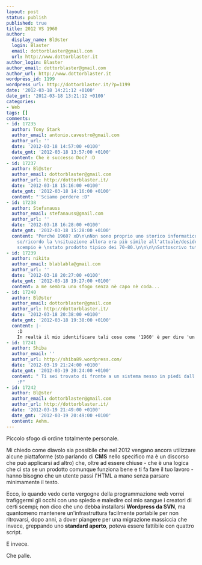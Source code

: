 ```yaml
---
layout: post
status: publish
published: true
title: 2012 VS 1960
author:
  display_name: Bl@ster
  login: Blaster
  email: dottorblaster@gmail.com
  url: http://www.dottorblaster.it
author_login: Blaster
author_email: dottorblaster@gmail.com
author_url: http://www.dottorblaster.it
wordpress_id: 1199
wordpress_url: http://dottorblaster.it/?p=1199
date: '2012-03-18 14:21:12 +0100'
date_gmt: '2012-03-18 13:21:12 +0100'
categories:
- Web
tags: []
comments:
- id: 17235
  author: Tony Stark
  author_email: antonio.cavestro@gmail.com
  author_url: ''
  date: '2012-03-18 14:57:00 +0100'
  date_gmt: '2012-03-18 13:57:00 +0100'
  content: Che è successo Doc? :D
- id: 17237
  author: Bl@ster
  author_email: dottorblaster@gmail.com
  author_url: http://dottorblaster.it/
  date: '2012-03-18 15:16:00 +0100'
  date_gmt: '2012-03-18 14:16:00 +0100'
  content: "'Sciamo perdere :D"
- id: 17238
  author: Stefanauss
  author_email: stefanauss@gmail.com
  author_url: ''
  date: '2012-03-18 16:28:00 +0100'
  date_gmt: '2012-03-18 15:28:00 +0100'
  content: "Perché 1960? xD\n\nNon sono proprio uno storico informatico, ma a quanto
    so/ricordo la \nsituazione allora era più simile all'attuale/desiderabile. Lo
    scempio è \nstato prodotto tipico dei 70-80.\n\n\n\nSottoscrivo tutto comunque."
- id: 17239
  author: nikita
  author_email: blablabla@gmail.com
  author_url: ''
  date: '2012-03-18 20:27:00 +0100'
  date_gmt: '2012-03-18 19:27:00 +0100'
  content: a me sembra uno sfogo senza nè capo nè coda... 
- id: 17240
  author: Bl@ster
  author_email: dottorblaster@gmail.com
  author_url: http://dottorblaster.it/
  date: '2012-03-18 20:38:00 +0100'
  date_gmt: '2012-03-18 19:38:00 +0100'
  content: |-
    :D
    In realtà il mio identificare tali cose come '1960' è per dire 'un paio d'ere informatiche fa', quando il parsing di un testo era considerabile un'operazione computazionalmente gravosa anche per un calcolatore di quelli a parete :P
- id: 17241
  author: Shiba
  author_email: ''
  author_url: http://shiba89.wordpress.com/
  date: '2012-03-19 21:24:00 +0100'
  date_gmt: '2012-03-19 20:24:00 +0100'
  content: " Ti sei trovato di fronte a un sistema messo in piedi dall'università?
    :P"
- id: 17242
  author: Bl@ster
  author_email: dottorblaster@gmail.com
  author_url: http://dottorblaster.it/
  date: '2012-03-19 21:49:00 +0100'
  date_gmt: '2012-03-19 20:49:00 +0100'
  content: Aehm.
---
```

<p>Piccolo sfogo di ordine totalmente personale.</p>
<p>Mi chiedo come diavolo sia possibile che nel 2012 vengano ancora utilizzare alcune piattaforme (sto parlando di <strong>CMS</strong> nello specifico ma è un discorso che può applicarsi ad altro) che, oltre ad essere chiuse - che è una logica che ci sta se un prodotto comunque funziona bene e ti fa fare il tuo lavoro - hanno bisogno che un utente passi l'HTML a mano senza parsare minimamente il testo.</p>
<p>Ecco, io quando vedo certe vergogne della programmazione web vorrei trafiggermi gli occhi con uno spiedo e maledire col mio sangue i creatori di certi scempi; non dico che uno debba installarsi <strong>Wordpress da SVN</strong>, ma quantomeno mantenere un'infrastruttura facilmente portabile per non ritrovarsi, dopo anni, a dover piangere per una migrazione massiccia che invece, greppando uno <strong>standard aperto</strong>, poteva essere fattibile con quattro script.</p>
<p>E invece.</p>
<p>Che palle.</p>
